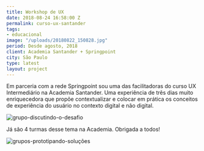 ```yaml
---
title: Workshop de UX
date: 2018-08-24 16:58:00 Z
permalink: curso-ux-santander
tags:
- educacional
image: "/uploads/20180822_150828.jpg"
period: Desde agosto, 2018
client: Academia Santander + Springpoint
city: São Paulo
type: latest
layout: project
---
```


Em parceria com a rede Springpoint sou uma das facilitadoras do curso UX Intermediário na Academia Santander. Uma experiência de três dias muito enriquecedora que propõe contextualizar e colocar em prática os conceitos de experiência do usuário no contexto digital e não digital.

![grupo-discutindo-o-desafio](/uploads/20180821_124309.jpg)

Já são 4 turmas desse tema na Academia. Obrigada a todos!

![grupos-prototipando-soluções](/uploads/20180822_121349.jpg)
